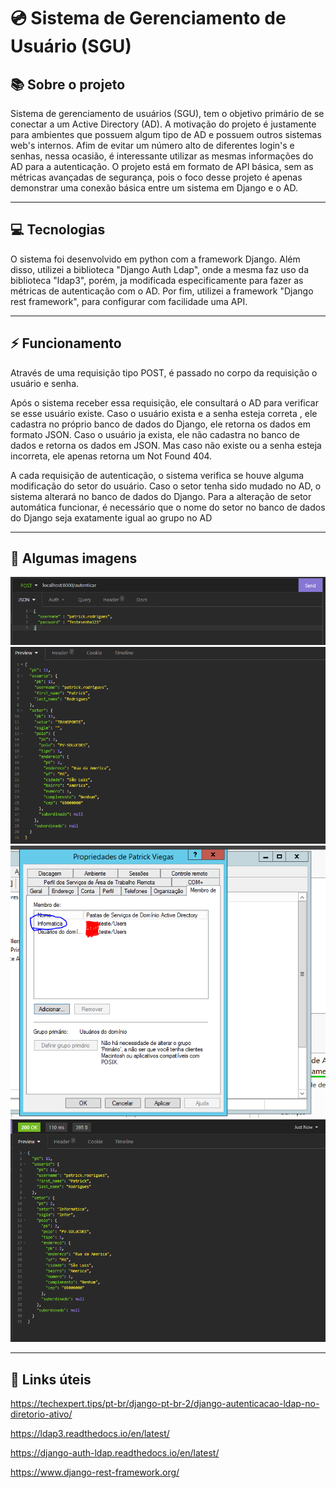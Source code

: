 # 💿 Sistema de Gerenciamento de Usuário (SGU)


## 📚 Sobre o projeto

<p> Sistema de gerenciamento de usuários (SGU), tem o objetivo primário de se conectar a um Active Directory (AD). A motivação do projeto é justamente para ambientes que possuem algum tipo de AD e possuem outros sistemas web's internos. Afim de evitar um número alto de diferentes login's e senhas, nessa ocasião, é interessante utilizar as mesmas informações do AD para a autenticação.
O projeto está em formato de API básica, sem as métricas avançadas de segurança, pois o foco desse projeto é apenas demonstrar uma conexão básica entre um sistema em Django e o AD.</p>

<hr/>

## 💻 Tecnologias

<p>O sistema foi desenvolvido em python com a framework Django. Além disso, utilizei a biblioteca "Django Auth Ldap", onde a mesma faz uso da biblioteca "ldap3", porém, ja modificada especificamente para fazer as métricas de autenticação com o AD. Por fim, utilizei a framework "Django rest framework", para configurar com facilidade uma API.</p>

<hr />

## ⚡ Funcionamento

<p>Através de uma requisição tipo POST, é passado no corpo da requisição o usuário e senha. </p>

<p>Após o sistema receber essa requisição, ele consultará o AD para verificar se esse usuário existe. Caso o usuário exista e a senha esteja correta , ele cadastra no próprio banco de dados do Django, ele retorna os dados em formato JSON. Caso o usuário ja exista, ele não cadastra no banco de dados e retorna os dados em JSON. Mas caso não existe ou a senha esteja incorreta, ele apenas retorna um Not Found 404.</p>

<p>A cada requisição de autenticação, o sistema verifica se houve alguma modificação do setor do usuário. Caso o setor tenha sido mudado no AD, o sistema alterará no banco de dados do Django. Para a alteração de setor automática funcionar, é necessário que o nome do setor no banco de dados do Django seja exatamente igual ao grupo no AD </p>

<hr/>

## 🎨 Algumas imagens

<img src="https://raw.githubusercontent.com/patrickvrodrigues/SGU/main/prints/1.PNG" />
<img src="https://raw.githubusercontent.com/patrickvrodrigues/SGU/main/prints/2.PNG" />
<img src="https://raw.githubusercontent.com/patrickvrodrigues/SGU/main/prints/3.PNG" />
<img src="https://raw.githubusercontent.com/patrickvrodrigues/SGU/main/prints/4.PNG" />

<hr/>

## 🔗 Links úteis

<a href="https://techexpert.tips/pt-br/django-pt-br-2/django-autenticacao-ldap-no-diretorio-ativo/">https://techexpert.tips/pt-br/django-pt-br-2/django-autenticacao-ldap-no-diretorio-ativo/<a/>

<a href="https://ldap3.readthedocs.io/en/latest/">https://ldap3.readthedocs.io/en/latest/<a/>

<a href="https://django-auth-ldap.readthedocs.io/en/latest/">https://django-auth-ldap.readthedocs.io/en/latest/<a/>

<a href="https://www.django-rest-framework.org/">https://www.django-rest-framework.org/<a/>
